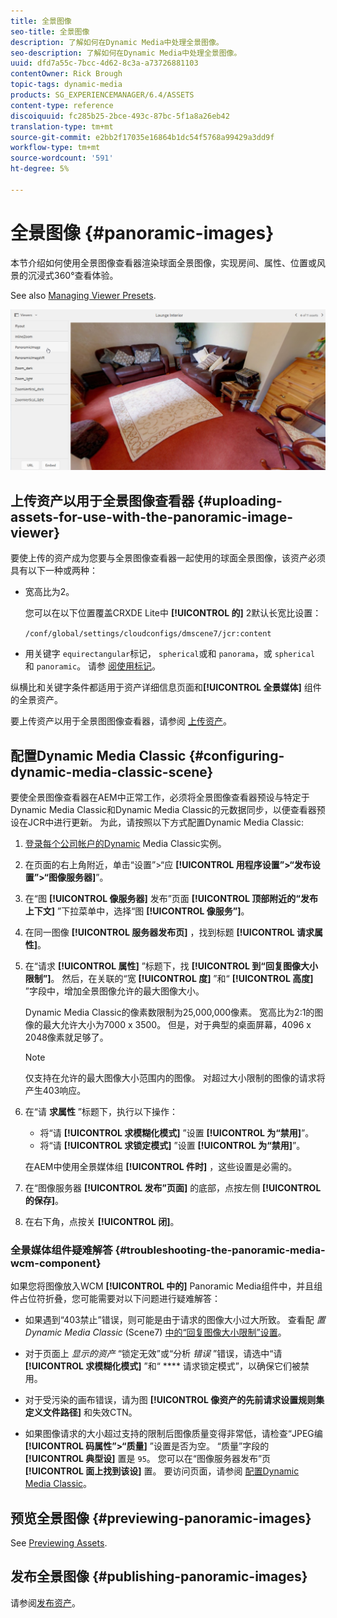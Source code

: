 ```yaml
---
title: 全景图像
seo-title: 全景图像
description: 了解如何在Dynamic Media中处理全景图像。
seo-description: 了解如何在Dynamic Media中处理全景图像。
uuid: dfd7a55c-7bcc-4d62-8c3a-a73726881103
contentOwner: Rick Brough
topic-tags: dynamic-media
products: SG_EXPERIENCEMANAGER/6.4/ASSETS
content-type: reference
discoiquuid: fc285b25-2bce-493c-87bc-5f1a8a26eb42
translation-type: tm+mt
source-git-commit: e2bb2f17035e16864b1dc54f5768a99429a3dd9f
workflow-type: tm+mt
source-wordcount: '591'
ht-degree: 5%

---
```



# 全景图像 {#panoramic-images}

本节介绍如何使用全景图像查看器渲染球面全景图像，实现房间、属性、位置或风景的沉浸式360°查看体验。

See also [Managing Viewer Presets](managing-viewer-presets.md).

![panoramic-image2](assets/panoramic-image2.png)

## 上传资产以用于全景图像查看器 {#uploading-assets-for-use-with-the-panoramic-image-viewer}

要使上传的资产成为您要与全景图像查看器一起使用的球面全景图像，该资产必须具有以下一种或两种：

* 宽高比为2。

   您可以在以下位置覆盖CRXDE Lite中 **[!UICONTROL 的]** 2默认长宽比设置：

   `/conf/global/settings/cloudconfigs/dmscene7/jcr:content`

* 用关键字 `equirectangular`标记， `spherical`或和 `panorama`，或 `spherical` 和 `panoramic`。 请参 [阅使用标记](/help/sites-authoring/tags.md)。

纵横比和关键字条件都适用于资产详细信息页面和&#x200B;**[!UICONTROL 全景媒体]** 组件的全景资产。

要上传资产以用于全景图图像查看器，请参阅 [上传资产](managing-assets-touch-ui.md#uploading-assets)。

## 配置Dynamic Media Classic {#configuring-dynamic-media-classic-scene}

要使全景图像查看器在AEM中正常工作，必须将全景图像查看器预设与特定于Dynamic Media Classic和Dynamic Media Classic的元数据同步，以便查看器预设在JCR中进行更新。 为此，请按照以下方式配置Dynamic Media Classic:

1. [登录每个公司帐户的Dynamic](https://www.adobe.com/marketing-cloud/experience-manager/scene7-login.html) Media Classic实例。

1. 在页面的右上角附近，单击“设置”>“应 **[!UICONTROL 用程序设置”>“发布设置”>“图像服务器]**”。
1. 在“图 **[!UICONTROL 像服务器]** 发布”页面 **[!UICONTROL 顶部附近的“发布上下文]** ”下拉菜单中，选择“图 **[!UICONTROL 像服务”]**。

1. 在同一图像 **[!UICONTROL 服务器发布页]** ，找到标题 **[!UICONTROL 请求属性]**。
1. 在“请求 **[!UICONTROL 属性]** ”标题下，找 **[!UICONTROL 到“回复图像大小限制”]**。 然后，在关联的“宽 **[!UICONTROL 度]** ”和“ **[!UICONTROL 高度]** ”字段中，增加全景图像允许的最大图像大小。

   Dynamic Media Classic的像素数限制为25,000,000像素。 宽高比为2:1的图像的最大允许大小为7000 x 3500。 但是，对于典型的桌面屏幕，4096 x 2048像素就足够了。

   >[!NOTE]
   >
   >仅支持在允许的最大图像大小范围内的图像。 对超过大小限制的图像的请求将产生403响应。

1. 在“请 **求属性** ”标题下，执行以下操作：

   * 将“请 **[!UICONTROL 求模糊化模式]** ”设置 **[!UICONTROL 为“禁用]**”。
   * 将“请 **[!UICONTROL 求锁定模式]** ”设置 **[!UICONTROL 为“禁用]**”。

   在AEM中使用全景媒体组 **[!UICONTROL 件时]** ，这些设置是必需的。

1. 在“图像服务器 **[!UICONTROL 发布”页面]** 的底部，点按左侧 **[!UICONTROL 的保存]**。

1. 在右下角，点按关 **[!UICONTROL 闭]**。

### 全景媒体组件疑难解答 {#troubleshooting-the-panoramic-media-wcm-component}

如果您将图像放入WCM **[!UICONTROL 中的]** Panoramic Media组件中，并且组件占位符折叠，您可能需要对以下问题进行疑难解答：

* 如果遇到“403禁止”错误，则可能是由于请求的图像大小过大所致。 查看配 *置Dynamic Media Classic* (Scene7) [中的“回复图像大小限制”设置](#configuring-dynamic-media-classic-scene)。

* 对于页面上 *显示的资产* “锁定无效”或“分析 *错误* ”错误，请选中“请 **[!UICONTROL 求模糊化模式]** ”和“ **** 请求锁定模式”，以确保它们被禁用。
* 对于受污染的画布错误，请为图 **[!UICONTROL 像资产的先前请求设置规则集定义文件路径]** 和失效CTN。
* 如果图像请求的大小超过支持的限制后图像质量变得非常低，请检查“JPEG编 **[!UICONTROL 码属性”>“质量]** ”设置是否为空。 “质量”字段的 **[!UICONTROL 典型设]** 置是 `95`。 您可以在“图像服务器发布”页 **[!UICONTROL 面上找到该设]** 置。 要访问页面，请参阅 [配置Dynamic Media Classic](#configuring-dynamic-media-classic-scene)。

## 预览全景图像 {#previewing-panoramic-images}

See [Previewing Assets](previewing-assets.md).

## 发布全景图像 {#publishing-panoramic-images}

请参阅[发布资产](publishing-dynamicmedia-assets.md)。

